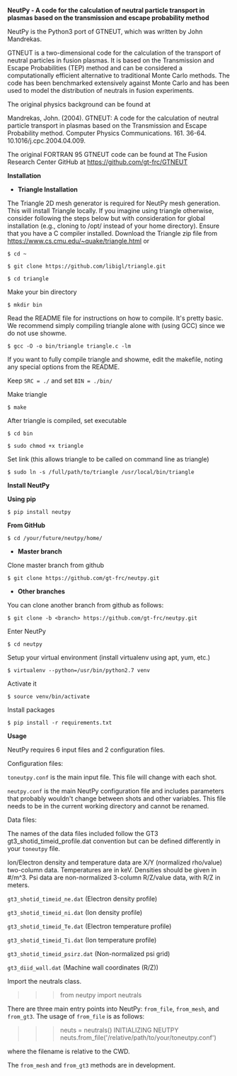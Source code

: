 **NeutPy - A code for the calculation of neutral particle transport in plasmas based
 on the transmission and escape probability method**

NeutPy is the Python3 port of GTNEUT, which was written by John Mandrekas.

GTNEUT is a two-dimensional code for the calculation of the transport of neutral particles in fusion plasmas.
It is based on the Transmission and Escape Probabilities (TEP) method and can be considered a computationally efficient
alternative to traditional Monte Carlo methods. The code has been benchmarked extensively against Monte Carlo and
has been used to model the distribution of neutrals in fusion experiments.

The original physics background can be found at

Mandrekas, John. (2004). GTNEUT: A code for the calculation of neutral particle transport in plasmas based on the
    Transmission and Escape Probability method. Computer Physics Communications.
    161. 36-64. 10.1016/j.cpc.2004.04.009.

The original FORTRAN 95 GTNEUT code can be found at The Fusion Research Center GitHub at
https://github.com/gt-frc/GTNEUT

**Installation**

- **Triangle Installation**

The Triangle 2D mesh generator is required for NeutPy mesh generation. This will install Triangle
locally. If you imagine using triangle otherwise, consider
following the steps below but with consideration for global installation (e.g., cloning to /opt/ instead
of your home directory). Ensure that you have a C compiler installed.
Download the Triangle zip file from https://www.cs.cmu.edu/~quake/triangle.html or 

`$ cd ~`

`$ git clone https://github.com/libigl/triangle.git`

`$ cd triangle`

Make your bin directory

`$ mkdir bin`

Read the README file for instructions on how to compile. It's pretty basic. We recommend simply
compiling triangle alone with (using GCC) since we do not use showme.

`$ gcc -O -o bin/triangle triangle.c -lm`

If you want to fully compile triangle and showme, edit the makefile,
noting any special options from the README.

Keep `SRC = ./` and set `BIN = ./bin/`

Make triangle

`$ make`

After triangle is compiled, set executable

`$ cd bin`

`$ sudo chmod +x triangle`

Set link (this allows triangle to be called on command line as triangle)
 
`$ sudo ln -s /full/path/to/triangle /usr/local/bin/triangle`

**Install NeutPy**

**Using pip**

`$ pip install neutpy`

**From GitHub**

`$ cd /your/future/neutpy/home/`

- **Master branch**

Clone  master branch from github

`$ git clone https://github.com/gt-frc/neutpy.git`

- **Other branches**

You can clone another branch from github as follows:

`$ git clone -b <branch> https://github.com/gt-frc/neutpy.git`

Enter NeutPy

`$ cd neutpy`

Setup your virtual environment (install virtualenv using apt, yum, etc.)

`$ virtualenv --python=/usr/bin/python2.7 venv`

Activate it

`$ source venv/bin/activate`

Install packages

`$ pip install -r requirements.txt`

**Usage**

NeutPy requires 6 input files and 2 configuration files.

Configuration files:

`toneutpy.conf` is the main input file. This file will change with each shot.

`neutpy.conf` is the main NeutPy configuration file and includes parameters that probably wouldn't change between
shots and other variables. This file needs to be in the current working directory and cannot be renamed.

Data files:

The names of the data files included follow the GT3 gt3_shotid_timeid_profile.dat convention but can be defined 
differently in your `toneutpy` file.

Ion/Electron density and temperature data are X/Y (normalized rho/value) two-column data. Temperatures are
in keV. Densities should be given in #/m^3. Psi data are non-normalized 3-column R/Z/value data, with R/Z in 
meters.

`gt3_shotid_timeid_ne.dat` (Electron density profile)

`gt3_shotid_timeid_ni.dat` (Ion density profile)

`gt3_shotid_timeid_Te.dat` (Electron temperature profile)

`gt3_shotid_timeid_Ti.dat` (Ion temperature profile)

`gt3_shotid_timeid_psirz.dat` (Non-normalized psi grid)

`gt3_diid_wall.dat` (Machine wall coordinates (R/Z))

Import the neutrals class.

>>> from neutpy import neutrals

There are three main entry points into NeutPy: `from_file`, `from_mesh`, and `from_gt3`. The usage of
`from_file` is as follows:

>>> neuts = neutrals()
INITIALIZING NEUTPY
>>> neuts.from_file('/relative/path/to/your/toneutpy.conf')

where the filename is relative to the CWD.

The `from_mesh` and `from_gt3` methods are in development.